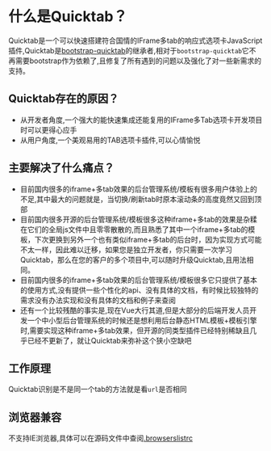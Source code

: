 


# 什么是Quicktab？


Quicktab是一个可以快速搭建符合国情的IFrame多tab的响应式选项卡JavaScript插件,Quicktab是[bootstrap-quicktab](https://gitee.com/ajiho/bootstrap-quicktab)的继承者,相对于`bootstrap-quicktab`它不再需要bootstrap作为依赖了,且修复了所有遇到的问题以及强化了对一些新需求的支持。


## Quicktab存在的原因？

- 从开发者角度,一个强大的能快速集成还能复用的IFrame多Tab选项卡开发项目时可以更得心应手
- 从用户角度,一个美观易用的TAB选项卡插件,可以心情愉悦



## 主要解决了什么痛点？

- 目前国内很多的iframe+多tab效果的后台管理系统/模板有很多用户体验上的不足,其中最大的问题就是，当切换/刷新tab时原本滚动条的高度竟然又回到顶部
- 目前国内很多开源的后台管理系统/模板很多这种iframe+多tab的效果是杂糅在它们的全局js文件中且零零散散的,而且熟悉了其中一个iframe+多tab的模板，下次更换到另外一个也有类似iframe+多tab的后台时，因为实现方式可能不太一样，因此难以迁移，如果您是独立开发者，你只需要一次学习Quicktab，那么在您的客户的多个项目中,可以随时升级Quicktab,且用法相同。
- 目前国内很多的iframe+多tab效果的后台管理系统/模板很多它只提供了基本的使用方式,没有提供一些个性化的api、没有具体的文档，有时候比较独特的需求没有办法实现和没有具体的文档和例子来查阅
- 还有一个比较残酷的事实是,现在Vue大行其道,但是大部分的后端开发人员开发一个中小型后台管理系统的时候还是想利用后台静态HTML模板+模板引擎时,需要实现这种iframe+多tab效果，但开源的同类型插件已经特别稀缺且几乎已经不更新了，就让Quicktab来弥补这个狭小空缺吧


## 工作原理

Quicktab识别是不是同一个tab的方法就是看`url`是否相同


## 浏览器兼容

不支持IE浏览器,具体可以在源码文件中查阅[.browserslistrc](https://gitee.com/ajiho/quicktab/blob/master/.browserslistrc)
